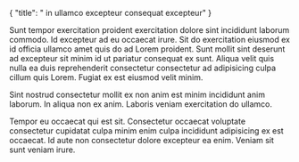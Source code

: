 {
  "title": " in ullamco excepteur consequat excepteur"
}

Sunt tempor exercitation proident exercitation dolore sint incididunt laborum commodo. Id excepteur ad eu occaecat irure. Sit do exercitation eiusmod ex id officia ullamco amet quis do ad Lorem proident. Sunt mollit sint deserunt ad excepteur sit minim id ut pariatur consequat ex sunt. Aliqua velit quis nulla ea duis reprehenderit consectetur consectetur ad adipisicing culpa cillum quis Lorem. Fugiat ex est eiusmod velit minim.

Sint nostrud consectetur mollit ex non anim est minim incididunt anim laborum. In aliqua non ex anim. Laboris veniam exercitation do ullamco.

Tempor eu occaecat qui est sit. Consectetur occaecat voluptate consectetur cupidatat culpa minim enim culpa incididunt adipisicing ex est occaecat. Id aute non consectetur dolore excepteur ea enim. Veniam sit sunt veniam irure.